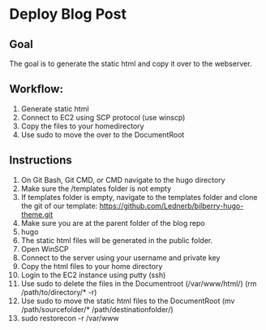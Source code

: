 # Deploy Blog Post #
## Goal ##
The goal is to generate the static html and copy it over to the webserver.
## Workflow: ##
1. Generate static html
2. Connect to EC2 using SCP protocol (use winscp)
3. Copy the files to your homedirectory
4. Use sudo to move the over to the DocumentRoot

## Instructions ##
1. On Git Bash, Git CMD, or CMD navigate to the hugo directory
2. Make sure the /templates folder is not empty
3. If templates folder is empty, navigate to the templates folder and clone the git of our template: https://github.com/Lednerb/bilberry-hugo-theme.git
4. Make sure you are at the parent folder of the blog repo
5. hugo
6. The static html files will be generated in the public folder. 
7. Open WinSCP
8. Connect to the server using your username and private key
9. Copy the html files to your home directory
10. Login to the EC2 instance using putty (ssh)
11. Use sudo to delete the files in the Documentroot (/var/www/html/) (rm /path/to/directory/* -r)
12. Use sudo to move the static html files to the DocumentRoot (mv /path/sourcefolder/* /path/destinationfolder/)
13. sudo restorecon -r /var/www

